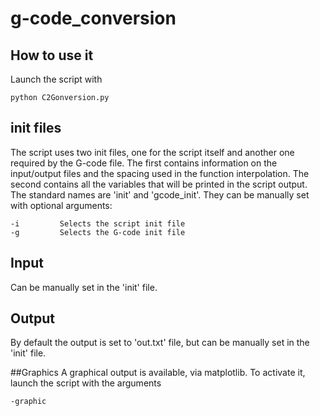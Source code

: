 # g-code_conversion

## How to use it

Launch the script with

```
python C2Gonversion.py
```

## init files

The script uses two init files, one for the script itself and another one required by the G-code file. The first contains information on the input/output files and the spacing used in the function interpolation. The second contains all the variables that will be printed in the script output. The standard names are 'init' and 'gcode_init'. They can be manually set with optional arguments:

```
-i         Selects the script init file
-g         Selects the G-code init file
```

## Input
Can be manually set in the 'init' file.

## Output
By default the output is set to 'out.txt' file, but can be manually set in the 'init' file.

##Graphics
A graphical output is available, via matplotlib. To activate it, launch the script with the arguments

```
-graphic
```
